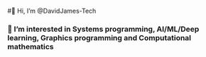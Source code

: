 #👋 Hi, I’m @DavidJames-Tech
### 👀 I’m interested in Systems programming, AI/ML/Deep learning, Graphics programming and Computational mathematics
<!---
DavidJames-Tech/DavidJames-Tech is a ✨ special ✨ repository because its `README.md` (this file) appears on your GitHub profile.
You can click the Preview link to take a look at your changes.
---
